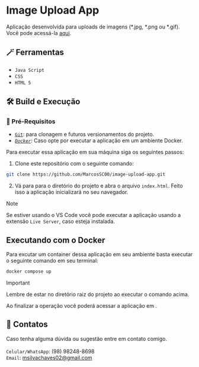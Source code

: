 # Image Upload App

Aplicação desenvolvida para uploads de imagens (*.jpg, *.png ou *.gif).</br>
Você pode acessá-la [aqui](https://image-upload-app-two.vercel.app/).

## 🪄 Ferramentas

- `Java Script`
- `CSS`
- `HTML 5`

## 🛠️ Build e Execução

### 👀 Pré-Requisitos

- [`Git`](https://git-scm.com/): para clonagem e futuros versionamentos do projeto.
- [*`Docker`*](https://docs.docker.com/): Caso opte por executar a aplicação em um ambiente Docker.

Para executar essa aplicação em sua máquina siga os seguintes passos:

1. Clone este repositório com o seguinte comando:
```bash
git clone https://github.com/MarcosSC00/image-upload-app.git
```
2. Vá para para o diretório do projeto e abra o arquivo `index.html`. Feito isso a aplicação inicializará no seu navegador.</br>

>[!NOTE]
>Se estiver usando o VS Code você pode executar a aplicação usando a extensão `Live Server`, caso esteja instalada.

## Executando com o Docker

Para excutar um container dessa aplicação em seu ambiente basta executar o seguinte comando em seu terminal:
```bash
docker compose up
```
>[!IMPORTANT]
>Lembre de estar no diretório raiz do projeto ao executar o comando acima.
>
Ao finalizar a operação você poderá acessar a aplicação em [](http://localhost:5500).

## 📲 Contatos

Caso tenha alguma dúvida ou sugestão entre em contato comigo.</br>
</br>
`Celular/WhatsApp`: (98) 98248-8698</br>
`Email`: msilvachaves02@gmail.com</br>

